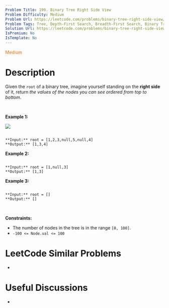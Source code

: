 ```yaml
---
Problem Title: 199. Binary Tree Right Side View
Problem Difficulty: Medium
Problem Url: https://leetcode.com/problems/binary-tree-right-side-view/
Problem Tags: Tree, Depth-First Search, Breadth-First Search, Binary Tree
Solution Url: https://leetcode.com/problems/binary-tree-right-side-view/solution/
IsPremium: No
IsTemplate: No
---
```


<span style="color: rgb(239, 108, 0);">Medium</span>

# Description

Given the `root` of a binary tree, imagine yourself standing on the **right side** of it, return *the values of the nodes you can see ordered from top to bottom*.


 


**Example 1:**


![](https://assets.leetcode.com/uploads/2021/02/14/tree.jpg)

```

**Input:** root = [1,2,3,null,5,null,4]
**Output:** [1,3,4]

```

**Example 2:**



```

**Input:** root = [1,null,3]
**Output:** [1,3]

```

**Example 3:**



```

**Input:** root = []
**Output:** []

```

 


**Constraints:**


* The number of nodes in the tree is in the range `[0, 100]`.
* `-100 <= Node.val <= 100`




# LeetCode Similar Problems

- []()

# Useful Discussions

- []()
